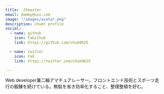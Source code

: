 ```yaml
---
title:  25master
email: dammy@xxx.com
image: "/images/avatar.png"
description: chumt profile
social:
  - name: github
    icon: FaGithub
    link: https://github.com/chum9625

  - name: twitter
    icon: FaX
    link: https://twitter.com/chum9625

---
```


 Web developer兼二輪アマチュアレーサー。フロントエンド技術とスポーツ走行の鍛錬を続けている。無駄を省き効率化すること、整理整頓を好む。
